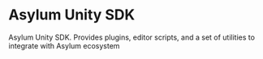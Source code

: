 # Asylum Unity SDK

Asylum Unity SDK. Provides plugins, editor scripts, and a set of utilities to integrate with Asylum ecosystem


